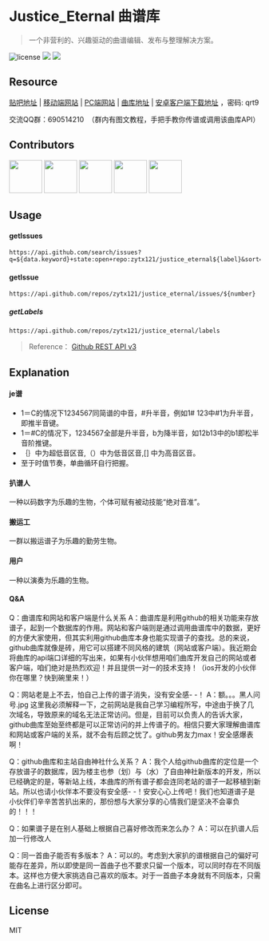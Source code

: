 # Justice_Eternal 曲谱库
> 一个非营利的、兴趣驱动的曲谱编辑、发布与整理解决方案。

![license](https://img.shields.io/github/license/mashape/apistatus.svg)  [![](https://img.shields.io/badge/%E8%B4%B4%E5%90%A7%20-%20justice__eternal%20-orange.svg)](https://tieba.baidu.com/f?kw=justice_eternal&ie=utf-8)  ![](https://img.shields.io/badge/Made-%E2%9D%A4-ff69b4.svg)

## Resource

[贴吧地址](https://tieba.baidu.com/f?kw=justice_eternal) | [移动端网站](http://jefun.top) | [PC端网站](http://lightmoon.pw) | [曲库地址](https://github.com/zytx121/justice_eternal/issues) | [安卓客户端下载地址](https://pan.baidu.com/s/1pLMIsn5) ，密码: qrt9

交流QQ群：690514210  （群内有图文教程，手把手教你传谱或调用该曲库API）

## Contributors

<a href="https://tieba.baidu.com/f?kw=justice_eternal&fr=index"><img src="http://upload-images.jianshu.io/upload_images/2141706-4bdf2f2289334639.png?imageMogr2/auto-orient/strip%7CimageView2/2/w/1240" height="66px" width="66px"></a>
<a href="https://github.com/GlacierStudioQ"><img src="https://avatars2.githubusercontent.com/u/13463146?v=4&s=460" height="66px" width="66px"></a>
<a href="https://github.com/liurunzechn"><img src="https://avatars2.githubusercontent.com/u/30720999?v=4&s=460" height="66px" width="66px"></a>
<a href="https://github.com/NorthPoleStar"><img src="https://avatars1.githubusercontent.com/u/30740698?v=4&s=460" height="66px" width="66px"></a>
<a href="https://github.com/Mars-Cat"><img src="https://avatars3.githubusercontent.com/u/34885717?s=460&v=4?v=4&s=460" height="66px" width="66px"></a>


## Usage

#### getIssues
```
https://api.github.com/search/issues?q=${data.keyword}+state:open+repo:zytx121/justice_eternal${label}&sort=created&order=desc
```

#### getIssue
```
https://api.github.com/repos/zytx121/justice_eternal/issues/${number}
```

##### getLabels
```
https://api.github.com/repos/zytx121/justice_eternal/labels
```

> Reference： [Github REST API v3](https://developer.github.com/v3/issues/)


## 	Explanation


#### je谱

- 1＝C的情况下1234567同简谱的中音，#升半音，例如1# 123中#1为升半音，即推半音键。
- 1＝#C的情况下，1234567全部是升半音，b为降半音，如12b13中的b1即松半音阶推键。
- ｛｝中为超低音区音,（）中为低音区音,[] 中为高音区音。
- 至于时值节奏，单曲循环自行把握。

#### 扒谱人
一种以码数字为乐趣的生物，个体可赋有被动技能“绝对音准”。
#### 搬运工
一群以搬运谱子为乐趣的勤劳生物。
#### 用户
一种以演奏为乐趣的生物。

#### Q&A

Q：曲谱库和网站和客户端是什么关系
A：曲谱库是利用github的相关功能来存放谱子，起到一个数据库的作用。网站和客户端则是通过调用曲谱库中的数据，更好的方便大家使用，但其实利用github曲库本身也能实现谱子的查找。总的来说，github曲库就像是砖，用它可以搭建不同风格的建筑（网站或客户端）。我近期会将曲库的api端口详细的写出来，如果有小伙伴想用咱们曲库开发自己的网站或者客户端，咱们绝对是热烈欢迎！并且提供一对一的技术支持！（ios开发的小伙伴你在哪里？快到碗里来！）

Q：网站老是上不去，怕自己上传的谱子消失，没有安全感- -！
A：额。。。黑人问号.jpg  这里我必须解释一下，之前网站是我自己学习编程所写，中途由于换了几次域名，导致原来的域名无法正常访问。但是，目前可以负责人的告诉大家，github曲库至始至终都是可以正常访问的并上传谱子的。相信只要大家理解曲谱库和网站或客户端的关系，就不会有后顾之忧了。github男友力max！安全感爆表啊！

Q：github曲库和主站自由神社什么关系？
A：我个人给github曲库的定位是一个存放谱子的数据库，因为楼主也参（划）与（水）了自由神社新版本的开发，所以已经确定的是，等新站上线，本曲库的所有谱子都会连同老站的谱子一起移植到新站。所以也请小伙伴本不要没有安全感- -！安安心心上传吧！我们也知道谱子是小伙伴们辛辛苦苦扒出来的，那份想与大家分享的心情我们是坚决不会辜负的！！！

Q：如果谱子是在别人基础上根据自己喜好修改而来怎么办？
A：可以在扒谱人后加一行修改人

Q：同一首曲子能否有多版本？
A：可以的。考虑到大家扒的谱根据自己的偏好可能存在差异，所以即使是同一首曲子也不要求只留一个版本，可以同时存在不同版本。这样也方便大家挑选自己喜欢的版本。对于一首曲子本身就有不同版本，只需在曲名上进行区分即可。


## License

MIT 


